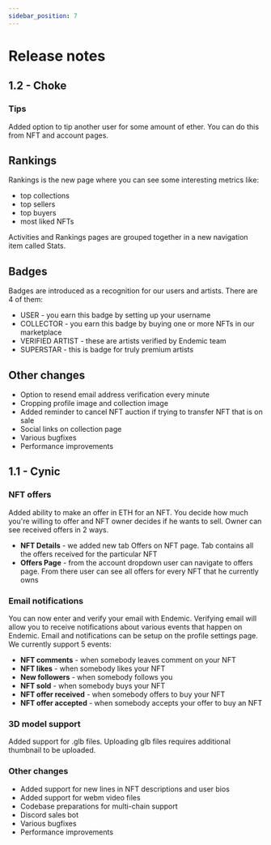 ```yaml
---
sidebar_position: 7
---
```


# Release notes 

## 1.2 - Choke

### Tips

Added option to tip another user for some amount of ether. You can do this from NFT and account pages.

## Rankings
Rankings is the new page where you can see some interesting metrics like: 
- top collections
- top sellers
- top buyers
- most liked NFTs
  
Activities and Rankings pages are grouped together in a new navigation item called Stats. 

## Badges
Badges are introduced as a recognition for our users and artists. There are 4 of them: 
- USER - you earn this badge by setting up your username
- COLLECTOR - you earn this badge by buying one or more NFTs in our marketplace
- VERIFIED ARTIST - these are artists verified by Endemic team
- SUPERSTAR - this is badge for truly premium artists

## Other changes
- Option to resend email address verification every minute
- Cropping profile image and collection image
- Added reminder to cancel NFT auction if trying to transfer NFT that is on sale
- Social links on collection page
- Various bugfixes
- Performance improvements

## 1.1 - Cynic

### NFT offers
Added ability to make an offer in ETH for an NFT. You decide how much you're willing to offer and NFT owner decides if he wants to sell. Owner can see received offers in 2 ways. 
- **NFT Details** - we added new tab Offers on NFT page. Tab contains all the offers received for the particular NFT
- **Offers Page** - from the account dropdown user can navigate to offers page. From there user can see all offers for every NFT that he currently owns

### Email notifications
You can now enter and verify your email with Endemic. Verifying email will allow you to receive notifications about various events that happen on Endemic. Email and notifications can be setup on the profile settings page. We currently support 5 events: 
- **NFT comments** - when somebody leaves comment on your NFT
- **NFT likes** - when somebody likes your NFT
- **New followers** - when somebody follows you
- **NFT sold** - when somebody buys your NFT
- **NFT offer received** - when somebody offers to buy your NFT
- **NFT offer accepted** - when somebody accepts your offer to buy an NFT

### 3D model support
Added support for .glb files. Uploading glb files requires additional thumbnail to be uploaded.

### Other changes
- Added support for new lines in NFT descriptions and user bios
- Added support for webm video files
- Codebase preparations for multi-chain support
- Discord sales bot
- Various bugfixes 
- Performance improvements
